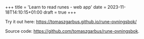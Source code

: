 +++
title = 'Learn to read runes - web app'
date = 2023-11-18T14:10:15+01:00
draft = true
+++

Try it out here: https://tomaszgarbus.github.io/rune-ovningsbok/

Source code: https://github.com/tomaszgarbus/rune-ovningsbok.